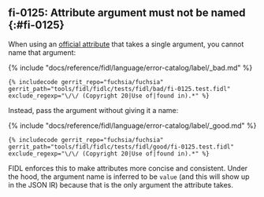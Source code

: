 ## fi-0125: Attribute argument must not be named {:#fi-0125}

When using an [official attribute](/reference/fidl/language/attributes.md)
that takes a single argument, you cannot name that argument:

{% include "docs/reference/fidl/language/error-catalog/label/_bad.md" %}

```fidl
{% includecode gerrit_repo="fuchsia/fuchsia" gerrit_path="tools/fidl/fidlc/tests/fidl/bad/fi-0125.test.fidl" exclude_regexp="\/\/ (Copyright 20|Use of|found in).*" %}
```

Instead, pass the argument without giving it a name:

{% include "docs/reference/fidl/language/error-catalog/label/_good.md" %}

```fidl
{% includecode gerrit_repo="fuchsia/fuchsia" gerrit_path="tools/fidl/fidlc/tests/fidl/good/fi-0125.test.fidl" exclude_regexp="\/\/ (Copyright 20|Use of|found in).*" %}
```

FIDL enforces this to make attributes more concise and consistent. Under the
hood, the argument name is inferred to be `value` (and this will show up in the
JSON IR) because that is the only argument the attribute takes.
